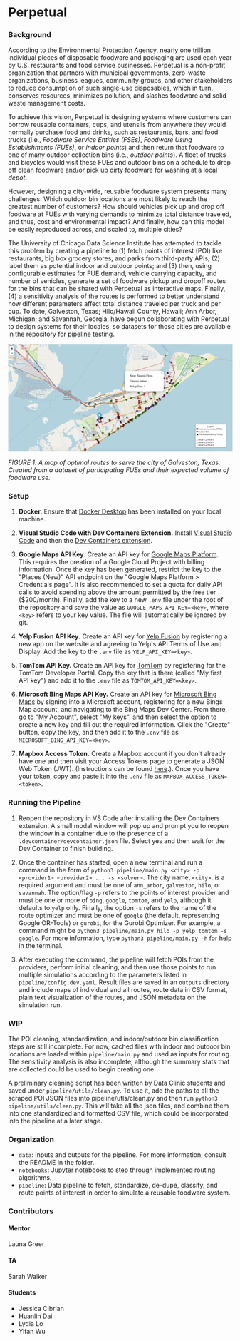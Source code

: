 # Perpetual

### Background

According to the Environmental Protection Agency, nearly one trillion individual pieces of disposable foodware and packaging are used each year by U.S. restaurants and food service businesses. Perpetual is a non-profit organization that partners with municipal governments, zero-waste organizations, business leagues, community groups, and other stakeholders to reduce consumption of such single-use disposables, which in turn, conserves resources, minimizes pollution, and slashes foodware and solid waste management costs.

To achieve this vision, Perpetual is designing systems where customers can borrow reusable containers, cups, and utensils from anywhere they would normally purchase food and drinks, such as restaurants, bars, and food trucks (i.e., _Foodware Service Entities (FSEs)_, _Foodware Using Establishments (FUEs)_, or _indoor points_) and then return that foodware to one of many outdoor collection bins (i.e., _outdoor points_).  A fleet of trucks and bicycles would visit these FUEs and outdoor bins on a schedule to drop off clean foodware and/or pick up dirty foodware for washing at a local _depot_.

However, designing a city-wide, reusable foodware system presents many challenges. Which outdoor bin locations are most likely to reach the greatest number of customers? How should vehicles pick up and drop off foodware at FUEs with varying demands to minimize total distance traveled, and thus, cost and environmental impact? And finally, how can this model be easily reproduced across, and scaled to, multiple cities?

The University of Chicago Data Science Institute has attempted to tackle this problem by creating a pipeline to (1) fetch points of interest (POI) like restaurants, big box grocery stores, and parks from third-party APIs; (2) label them as potential indoor and outdoor points; and (3) then, using configurable estimates for FUE demand, vehicle carrying capacity, and number of vehicles, generate a set of foodware pickup and dropoff routes for the bins that can be shared with Perpetual as interactive maps. Finally, (4) a sensitivity analysis of the routes is performed to better understand how different parameters affect total distance traveled per truck and per cup. To date, Galveston, Texas; Hilo/Hawaii County, Hawaii; Ann Arbor, Michigan; and Savannah, Georgia, have begun collaborating with Perpetual to design systems for their locales, so datasets for those cities are available in the repository for pipeline testing.

![A screenshot of an interactive map of routes for Galveston, Texas.](/data/img/galveston_map.png)

_FIGURE 1. A map of optimal routes to serve the city of Galveston, Texas. Created from a dataset of participating FUEs and their expected volume of foodware use._

### Setup

1. **Docker.** Ensure that [Docker Desktop](https://docs.docker.com/engine/install/) has been installed on your local machine.

2. **Visual Studio Code with Dev Containers Extension.** Install [Visual Studio Code](https://code.visualstudio.com/) and then the [Dev Containers extension](https://code.visualstudio.com/docs/devcontainers/tutorial#_install-the-extension).

3. **Google Maps API Key.** Create an API key for [Google Maps Platform](https://developers.google.com/maps/documentation/places/web-service/get-api-key). This requires the creation of a Google Cloud Project with billing information. Once the key has been generated, restrict the key to the "Places (New)" API endpoint on the "Google Maps Platform > Credentials page".  It is also recommended to set a quota for daily API calls to avoid spending above the amount permitted by the free tier ($200/month). Finally, add the key to a new `.env` file under the root of the repository and save the value as `GOOGLE_MAPS_API_KEY=<key>`, where `<key>` refers to your key value. The file will automatically be ignored by git.

4. **Yelp Fusion API Key.** Create an API key for [Yelp Fusion](https://docs.developer.yelp.com/docs/fusion-intro) by registering a new app on the website and agreeing to Yelp's API Terms of Use and Display.  Add the key to the `.env` file as `YELP_API_KEY=<key>`.

5. **TomTom API Key.** Create an API key for [TomTom](https://developer.tomtom.com/knowledgebase/platform/articles/how-to-get-an-tomtom-api-key/) by registering for the TomTom Developer Portal.  Copy the key that is there (called "My first API key") and add it to the `.env` file as `TOMTOM_API_KEY=<key>`.

6. **Microsoft Bing Maps API Key.** Create an API key for [Microsoft Bing Maps](https://learn.microsoft.com/en-us/bingmaps/getting-started/bing-maps-dev-center-help/getting-a-bing-maps-key) by signing into a Microsoft account, registering for a new Bings Map account, and navigating to the Bing Maps Dev Center. From there, go to "My Account", select "My keys", and then select the option to create a new key and fill out the required information. Click the "Create" button, copy the key, and then add it to the `.env` file as `MICROSOFT_BING_API_KEY=<key>`.

7. **Mapbox Access Token.** Create a Mapbox account if you don't already have one and then visit your Access Tokens page to generate a JSON Web Token (JWT). (Instructions can be found [here](https://docs.mapbox.com/help/getting-started/access-tokens/).). Once you have your token, copy and paste it into the `.env` file as `MAPBOX_ACCESS_TOKEN=<token>`.

### Running the Pipeline

1. Reopen the repository in VS Code after installing the Dev Containers extension.  A small modal window will pop up and prompt you to reopen the window in a container due to the presence of a `.devcontainer/devcontainer.json` file.  Select yes and then wait for the Dev Container to finish building.

2. Once the container has started, open a new terminal and run a command in the form of `python3 pipeline/main.py <city> -p <provider1> <provider2> ... -s <solver>`. The city name, `<city>`, is a required argument and must be one of `ann_arbor`, `galveston`, `hilo`, or `savannah`. The option/flag `-p` refers to the points of interest provider and must be one or more of `bing`, `google`, `tomtom`, and `yelp`, although it defaults to `yelp` only. Finally, the option `-s` refers to the name of the route optimizer and must be one of `google` (the default, representing Google OR-Tools) or `gurobi`, for the Gurobi Optimizer. For example, a command might be `python3 pipeline/main.py hilo -p yelp tomtom -s google`. For more information, type `python3 pipeline/main.py -h` for help in the terminal.

3. After executing the command, the pipeline will fetch POIs from the providers, perform initial cleaning, and then use those points to run multiple simulations according to the parameters listed in `pipeline/config.dev.yaml`. Result files are saved in an `outputs` directory and include maps of individual and all routes, route data in CSV format, plain text visualization of the routes, and JSON metadata on the simulation run.

### WIP

The POI cleaning, standardization, and indoor/outdoor bin classification steps are still incomplete. For now, cached files with indoor and outdoor bin locations are loaded within `pipeline/main.py` and used as inputs for routing. The sensitivity analysis is also incomplete, although the summary stats that are collected could be used to begin creating one.

A preliminary cleaning script has been written by Data Clinic students and saved under `pipeline/utils/clean.py`. To use it, add the paths to all the scraped POI JSON files into pipeline/utls/clean.py and then run `python3 pipeline/utils/clean.py`. This will take all the json files, and combine them into one standardized and formatted CSV file, which could be incorporated into the pipeline at a later stage.

### Organization

- `data`: Inputs and outputs for the pipeline. For more information, consult the README in the folder.
- `notebooks`: Jupyter notebooks to step through implemented routing algorithms.
- `pipeline`: Data pipeline to fetch, standardize, de-dupe, classify, and route points of interest in order to simulate a reusable foodware system.

### Contributors

#### Mentor
Launa Greer

#### TA
Sarah Walker

#### Students
- Jessica Cibrian
- Huanlin Dai
- Lydia Lo
- Yifan Wu
